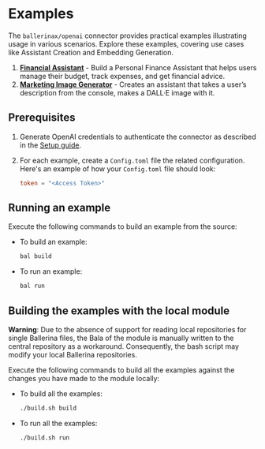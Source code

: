 # Examples

The `ballerinax/openai` connector provides practical examples illustrating usage in various scenarios. Explore these examples, covering use cases like Assistant Creation and Embedding Generation.

1. [**Financial Assistant**](https://github.com/ballerina-platform/module-ballerinax-openai/tree/main/examples/financial-assistant) - Build a Personal Finance Assistant that helps users manage their budget, track expenses, and get financial advice.
2. [**Marketing Image Generator**](https://github.com/ballerina-platform/module-ballerinax-openai/tree/main/examples/marketing-image-generator) - 
Creates an assistant that takes a user’s description from the console, makes a DALL·E image with it.

## Prerequisites

1. Generate OpenAI credentials to authenticate the connector as described in the [Setup guide](https://central.ballerina.io/ballerinax/openai/latest#setup-guide).

2. For each example, create a `Config.toml` file the related configuration. Here's an example of how your `Config.toml` file should look:

    ```toml
    token = "<Access Token>"
    ```

## Running an example

Execute the following commands to build an example from the source:

* To build an example:

    ```bash
    bal build
    ```

* To run an example:

    ```bash
    bal run
    ```

## Building the examples with the local module

**Warning**: Due to the absence of support for reading local repositories for single Ballerina files, the Bala of the module is manually written to the central repository as a workaround. Consequently, the bash script may modify your local Ballerina repositories.

Execute the following commands to build all the examples against the changes you have made to the module locally:

* To build all the examples:

    ```bash
    ./build.sh build
    ```

* To run all the examples:

    ```bash
    ./build.sh run
    ```
